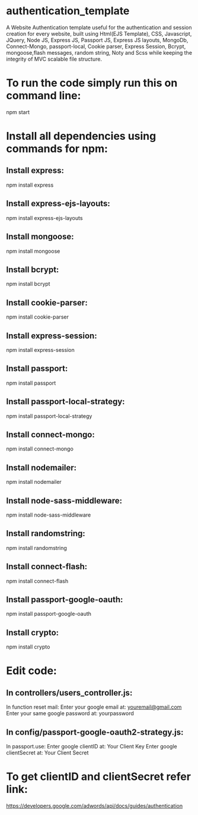 # authentication_template
A Website Authentication template useful for the authentication and session creation for every website, built using Html(EJS Template), CSS, Javascript, JQuery, Node JS, Express JS, Passport JS, Express JS layouts, MongoDb, Connect-Mongo, passport-local, Cookie parser, Express Session, Bcrypt, mongoose,flash messages, random string,  Noty and Scss while keeping the integrity of MVC scalable file structure. 

# To run the code simply run this on command line:
npm start

# Install all dependencies using commands for npm:
## Install express:
npm install express
## Install express-ejs-layouts:
npm install express-ejs-layouts
## Install mongoose:
npm install mongoose
## Install bcrypt:
npm install bcrypt
## Install cookie-parser:
npm install cookie-parser
## Install express-session:
npm install express-session
## Install passport:
npm install passport
## Install passport-local-strategy:
npm install passport-local-strategy
## Install connect-mongo:
npm install connect-mongo
## Install nodemailer:
npm install nodemailer
## Install node-sass-middleware:
npm install node-sass-middleware
## Install randomstring:
npm install randomstring
## Install connect-flash:
npm install connect-flash
## Install passport-google-oauth:
npm install passport-google-oauth
## Install crypto:
npm install crypto

# Edit code:
## In controllers/users_controller.js:
In function reset mail:
Enter your google email at: youremail@gmail.com
Enter your same google password at: yourpassword
## In config/passport-google-oauth2-strategy.js:
In passport.use:
Enter google clientID at: Your Client Key
Enter google clientSecret at: Your Client Secret

# To get clientID and clientSecret refer link:
https://developers.google.com/adwords/api/docs/guides/authentication
